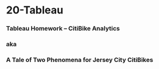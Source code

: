 # 20-Tableau
### Tableau Homework – CitiBike Analytics
###                 aka
### A Tale of Two Phenomena for Jersey City CitiBikes

